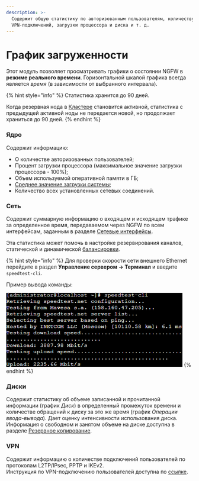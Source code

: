 ```yaml
---
description: >-
  Содержит общую статистику по авторизованным пользователям, количеству
  VPN-подключений, загрузки процессора и диска и т. д.
---
```


# График загруженности

Этот модуль позволяет просматривать графики о состоянии NGFW в **режиме реального времени**. Горизонтальной шкалой графика всегда является _время_ (в зависимости от выбранного интервала).

{% hint style="info" %}
Статистика хранится до 90 дней.

Когда резервная нода в [Кластере](/settings/server-management/cluster.md) становится активной, статистика с предыдущей активной ноды не передается новой, но продолжает храниться до 90 дней.
{% endhint %}

### Ядро

Содержит информацию:

* О количестве авторизованных пользователей;
* Процент загрузки процессора (максимальное значение загрузки процессора - 100%);
* Объем используемой оперативной памяти в ГБ;
* [Среднее значение загрузки системы](https://ru.wikipedia.org/wiki/%D0%A1%D1%80%D0%B5%D0%B4%D0%BD%D1%8F%D1%8F_%D0%B7%D0%B0%D0%B3%D1%80%D1%83%D0%B7%D0%BA%D0%B0);
* Количество всех установленных сетевых соединений.

### Сеть

Содержит суммарную информацию о входящем и исходящем трафике за определенное время, передаваемом через NGFW по всем интерфейсам, заданным в разделе [Сетевые интерфейсы](/settings/services/connection-to-provider/).

Эта статистика может помочь в настройке резервирования каналов, статической и динамической [балансировки](/settings/services/multiple-simultaneous-connections.md).

{% hint style="info" %}
Для проверки скорости сети внешнего Ethernet перейдите в раздел **Управление сервером -> Терминал** и введите `speedtest-cli`.

Пример вывода команды:

<img src="/.gitbook/assets/ethernet-connection3.png" alt="" data-size="original">
{% endhint %}

### Диски

Содержит статистику об объеме записанной и прочитанной информации (график _Диск_) в определенный промежуток времени и количестве обращений к диску за это же время (график _Операции ввода-вывода_). Дает оценку интенсивности использования диска. Информация о свободном и занятом объеме на диске доступна в разделе [Резервное копирование](/settings/server-management/backup.md).

### VPN

Содержит информацию о количестве подключений пользователей по протоколам L2TP/IPsec, PPTP и IKEv2.\
Инструкция по VPN-подключению пользователей доступна по [ссылке](/recipes/popular-recipes/vpn/).

